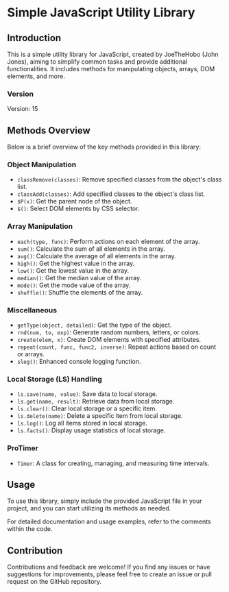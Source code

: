 # Simple JavaScript Utility Library

## Introduction
This is a simple utility library for JavaScript, created by JoeTheHobo (John Jones), aiming to simplify common tasks and provide additional functionalities. It includes methods for manipulating objects, arrays, DOM elements, and more.

### Version
Version: 15

## Methods Overview
Below is a brief overview of the key methods provided in this library:

### Object Manipulation
- `classRemove(classes)`: Remove specified classes from the object's class list.
- `classAdd(classes)`: Add specified classes to the object's class list.
- `$P(x)`: Get the parent node of the object.
- `$()`: Select DOM elements by CSS selector.

### Array Manipulation
- `each(type, func)`: Perform actions on each element of the array.
- `sum()`: Calculate the sum of all elements in the array.
- `avg()`: Calculate the average of all elements in the array.
- `high()`: Get the highest value in the array.
- `low()`: Get the lowest value in the array.
- `median()`: Get the median value of the array.
- `mode()`: Get the mode value of the array.
- `shuffle()`: Shuffle the elements of the array.

### Miscellaneous
- `getType(object, detailed)`: Get the type of the object.
- `rnd(num, to, exp)`: Generate random numbers, letters, or colors.
- `create(elem, x)`: Create DOM elements with specified attributes.
- `repeat(count, func, func2, inverse)`: Repeat actions based on count or arrays.
- `slog()`: Enhanced console logging function.

### Local Storage (LS) Handling
- `ls.save(name, value)`: Save data to local storage.
- `ls.get(name, result)`: Retrieve data from local storage.
- `ls.clear()`: Clear local storage or a specific item.
- `ls.delete(name)`: Delete a specific item from local storage.
- `ls.log()`: Log all items stored in local storage.
- `ls.facts()`: Display usage statistics of local storage.

### ProTimer
- `Timer`: A class for creating, managing, and measuring time intervals.

## Usage
To use this library, simply include the provided JavaScript file in your project, and you can start utilizing its methods as needed.

For detailed documentation and usage examples, refer to the comments within the code.

## Contribution
Contributions and feedback are welcome! If you find any issues or have suggestions for improvements, please feel free to create an issue or pull request on the GitHub repository.


